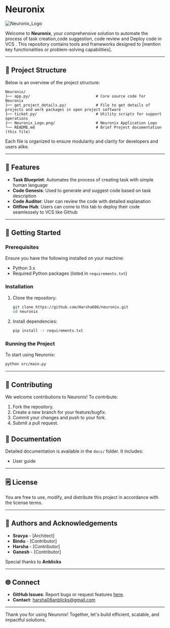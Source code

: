 # Neuronix

![Neuronix_Logo](https://github.com/user-attachments/assets/98ee7f15-2869-433f-9bf5-a3c020672798)


Welcome to **Neuronix**, your comprehensive solution to automate the process of task creation,code suggestion, code review and Deploy code in VCS . This repository contains tools and frameworks designed to [mention key functionalities or problem-solving capabilities].

---

## 📂 Project Structure

Below is an overview of the project structure:

```
Neuronix/
├── app.py/                             # Core source code for Neuronix
├── get_project_details.py/             # File to get details of projects and work packages in open project software
├── ticket.py/                          # Utility scripts for support operations
├── Neuronix_Logo.png/                  # Neuronix Application Logo
└── README.md                           # Brief Project documentation (this file)
```

Each file is organized to ensure modularity and clarity for developers and users alike.

---

## 🌟 Features

- **Task Blueprint**: Automates the process of creating task with simple human language
- **Code Genesis**: Used to generate and suggest code based on task description
- **Code Auditor**: User can review the code with detailed explanation
- **Gitflow Hub**: Users can come to this tab to deploy their code seamlessely to VCS like Github

---

## 🚀 Getting Started

### Prerequisites
Ensure you have the following installed on your machine:

- Python 3.x
- Required Python packages (listed in `requirements.txt`)

### Installation

1. Clone the repository:
   ```bash
   git clone https://github.com/Harsha606/neuronix.git
   cd neuronix
   ```

2. Install dependencies:
   ```bash
   pip install -r requirements.txt
   ```

### Running the Project

To start using Neuronix:

```bash
python src/main.py
```

---

## 🤝 Contributing

We welcome contributions to Neuronix! To contribute:

1. Fork the repository.
2. Create a new branch for your feature/bugfix.
3. Commit your changes and push to your fork.
4. Submit a pull request.



## 📖 Documentation

Detailed documentation is available in the `docs/` folder. It includes:

- User guide
---

## 🗒️ License

You are free to use, modify, and distribute this project in accordance with the license terms.

---

## 👥 Authors and Acknowledgements

- **Sravya** - [Architect]
- **Bindu** - [Contributor]
- **Harsha** - [Contributor]
- **Ganesh** - [Contributor]

Special thanks to **Anblicks**

---

## 🌐 Connect

- **GitHub Issues**: Report bugs or request features [here](https://github.com/Harsha606/neuronix/issues).
- **Contact**: harsha06anblicks@gmail.com

---

Thank you for using Neuronix! Together, let's build efficient, scalable, and impactful solutions.
